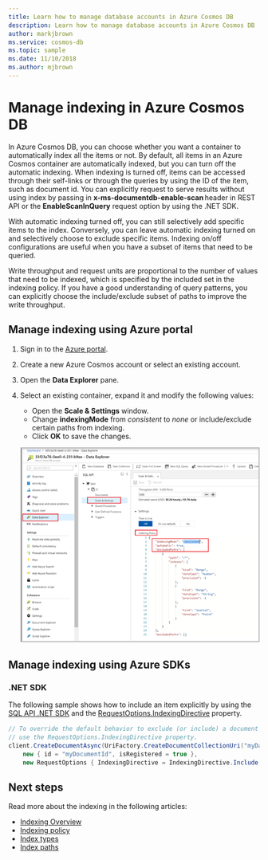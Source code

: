 ```yaml
---
title: Learn how to manage database accounts in Azure Cosmos DB
description: Learn how to manage database accounts in Azure Cosmos DB
author: markjbrown
ms.service: cosmos-db
ms.topic: sample
ms.date: 11/10/2018
ms.author: mjbrown
---
```


# Manage indexing in Azure Cosmos DB

In Azure Cosmos DB, you can choose whether you want a container to automatically index all the items or not. By default, all items in an Azure Cosmos container are automatically indexed, but you can turn off the automatic indexing. When indexing is turned off, items can be accessed through their self-links or through the queries by using the ID of the item, such as document id. You can explicitly request to serve results without using index by passing in **x-ms-documentdb-enable-scan** header in REST API or the **EnableScanInQuery** request option by using the .NET SDK.

With automatic indexing turned off, you can still selectively add specific items to the index. Conversely, you can leave automatic indexing turned on and selectively choose to exclude specific items. Indexing on/off configurations are useful when you have a subset of items that need to be queried.  

Write throughput and request units are proportional to the number of values that need to be indexed, which is specified by the included set in the indexing policy. If you have a good understanding of query patterns, you can explicitly choose the include/exclude subset of paths to improve the write throughput.

## Manage indexing using Azure portal

1. Sign in to the [Azure portal](https://portal.azure.com/).

2. Create a new Azure Cosmos account or select an existing account.

3. Open the **Data Explorer** pane.

4. Select an existing container, expand it and modify the following values:

   * Open the **Scale & Settings** window.
   * Change **indexingMode** from *consistent* to *none* or include/exclude certain paths from indexing.
   * Click **OK** to save the changes.

   ![Manage Indexing using Azure portal](./media/how-to-manage-indexing/how-to-manage-indexing-portal.png)

## Manage indexing using Azure SDKs

### <a id="dotnet"></a>.NET SDK

The following sample shows how to include an item explicitly by using the [SQL API .NET SDK](sql-api-sdk-dotnet.md) and the [RequestOptions.IndexingDirective](/dotnet/api/microsoft.azure.documents.client.requestoptions.indexingdirective) property.

```csharp
// To override the default behavior to exclude (or include) a document in indexing,
// use the RequestOptions.IndexingDirective property.
client.CreateDocumentAsync(UriFactory.CreateDocumentCollectionUri("myDatabaseName", "myCollectionName"),
    new { id = "myDocumentId", isRegistered = true },
    new RequestOptions { IndexingDirective = IndexingDirective.Include });
```

## Next steps

Read more about the indexing in the following articles:

* [Indexing Overview](index-overview.md)
* [Indexing policy](index-policy.md)
* [Index types](index-types.md)
* [Index paths](index-paths.md)
